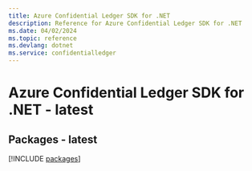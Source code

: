 ```yaml
---
title: Azure Confidential Ledger SDK for .NET
description: Reference for Azure Confidential Ledger SDK for .NET
ms.date: 04/02/2024
ms.topic: reference
ms.devlang: dotnet
ms.service: confidentialledger
---
```

# Azure Confidential Ledger SDK for .NET - latest
## Packages - latest
[!INCLUDE [packages](confidential-ledger-index.md)]